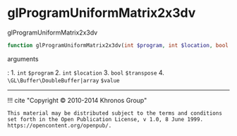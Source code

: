 # glProgramUniformMatrix2x3dv
glProgramUniformMatrix2x3dv

```php
function glProgramUniformMatrix2x3dv(int $program, int $location, bool $transpose, \GL\Buffer\DoubleBuffer|array $value) : void
```



arguments

:    1. `int` `$program` 
    2. `int` `$location` 
    3. `bool` `$transpose` 
    4. `\GL\Buffer\DoubleBuffer|array` `$value` 



---
     

!!! cite "Copyright © 2010-2014 Khronos Group"

    This material may be distributed subject to the terms and conditions set forth in the Open Publication License, v 1.0, 8 June 1999. https://opencontent.org/openpub/.